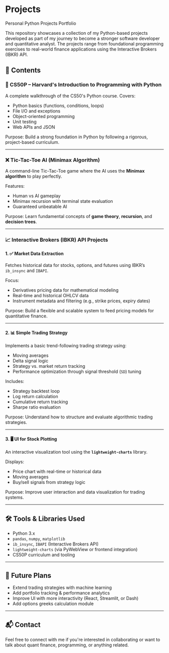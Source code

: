 # Projects
Personal Python Projects Portfolio

This repository showcases a collection of my Python-based projects developed as part of my journey to become a stronger software developer and quantitative analyst. The projects range from foundational programming exercises to real-world finance applications using the Interactive Brokers (IBKR) API.

## 🧠 Contents

### 📘 CS50P – Harvard's Introduction to Programming with Python
A complete walkthrough of the CS50's Python course. Covers:
- Python basics (functions, conditions, loops)
- File I/O and exceptions
- Object-oriented programming
- Unit testing
- Web APIs and JSON

Purpose: Build a strong foundation in Python by following a rigorous, project-based curriculum.

---

### ❌ Tic-Tac-Toe AI (Minimax Algorithm)
A command-line Tic-Tac-Toe game where the AI uses the **Minimax algorithm** to play perfectly.

Features:
- Human vs AI gameplay
- Minimax recursion with terminal state evaluation
- Guaranteed unbeatable AI

Purpose: Learn fundamental concepts of **game theory**, **recursion**, and **decision trees**.

---

### 📈 Interactive Brokers (IBKR) API Projects

#### 1. ✅ Market Data Extraction
Fetches historical data for stocks, options, and futures using IBKR’s `ib_insync` and `IBAPI`.

Focus:
- Derivatives pricing data for mathematical modeling
- Real-time and historical OHLCV data
- Instrument metadata and filtering (e.g., strike prices, expiry dates)

Purpose: Build a flexible and scalable system to feed pricing models for quantitative finance.

---

#### 2. 📊 Simple Trading Strategy
Implements a basic trend-following trading strategy using:
- Moving averages
- Delta signal logic
- Strategy vs. market return tracking
- Performance optimization through signal threshold (`SD`) tuning

Includes:
- Strategy backtest loop
- Log return calculation
- Cumulative return tracking
- Sharpe ratio evaluation

Purpose: Understand how to structure and evaluate algorithmic trading strategies.

---

#### 3. 🖥️ UI for Stock Plotting
An interactive visualization tool using the **`lightweight-charts`** library.

Displays:
- Price chart with real-time or historical data
- Moving averages
- Buy/sell signals from strategy logic

Purpose: Improve user interaction and data visualization for trading systems.

---

## 🛠️ Tools & Libraries Used
- Python 3.x
- `pandas`, `numpy`, `matplotlib`
- `ib_insync`, `IBAPI` (Interactive Brokers API)
- `lightweight-charts` (via PyWebView or frontend integration)
- CS50P curriculum and tooling

---

## 🚀 Future Plans
- Extend trading strategies with machine learning
- Add portfolio tracking & performance analytics
- Improve UI with more interactivity (React, Streamlit, or Dash)
- Add options greeks calculation module

---

## 📬 Contact
Feel free to connect with me if you're interested in collaborating or want to talk about quant finance, programming, or anything related.
